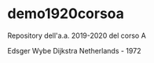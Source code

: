 # demo1920corsoa
Repository dell'a.a. 2019-2020 del corso A

Edsger Wybe Dijkstra
Netherlands - 1972
